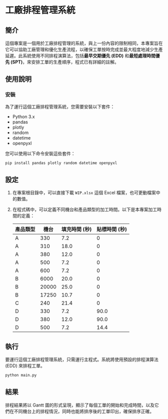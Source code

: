 # 工廠排程管理系統

## 簡介

這個專案是一個用於工廠排程管理的系統，與上一份內容的限制相同，本專案旨在它可以協助工廠管理和優化生產流程，以確保工單按時完成並最大程度地減少生產延遲。此系統使用不同排程演算法，包括**最早交期優先 (EDD)** 和**最短處理時間優先 (SPT)**，來安排工單的生產順序，程式已有詳細的註解。

## 使用說明

### 安裝

為了運行這個工廠排程管理系統，您需要安裝以下套件：

- Python 3.x
- pandas
- plotly
- random
- datetime
- openpyxl

您可以使用以下命令安裝這些套件：

```bash
pip install pandas plotly random datetime openpyxl
```

## 設定

1. 在專案根目錄中，可以直接下載 `WIP.xlsx` 這個 Excel 檔案，也可更動檔案中的數值。

2. 在程式碼中，可以定義不同機台和產品類型的加工時間。以下是本專案加工時間的定義：

   | 產品類型 | 機台 | 填充時間 (秒) | 貼標時間 (秒) |
   |----------|------|----------------|----------------|
   | A        | 330  | 7.2            | 0              |
   | A        | 310  | 18.0           | 0              |
   | A        | 380  | 12.0           | 0              |
   | A        | 500  | 7.2            | 0              |
   | A        | 600  | 7.2            | 0              |
   | B        | 6000 | 20.0           | 0              |
   | B        | 20000| 25.0           | 0              |
   | B        | 17250| 10.7           | 0              |
   | C        | 240  | 21.4           | 0              |
   | D        | 330  | 7.2            | 90.0           |
   | D        | 380  | 12.0           | 90.0           |
   | D        | 500  | 7.2            | 14.4           |


## 執行

要運行這個工廠排程管理系統，只需運行主程式。系統將使用預設的排程演算法 (EDD) 來排程工單。

```bash
python main.py
```

## 結果

排程結果將以 Gantt 圖的形式呈現，顯示了每個工單的開始和完成時間，以及它們在不同機台上的排程情況，同時也能將排序後的工單印出，確保排序正確。
